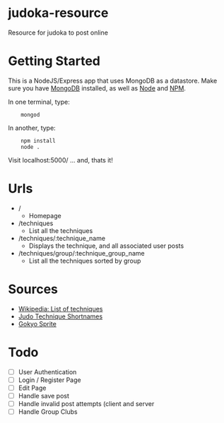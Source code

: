 judoka-resource
===============

Resource for judoka to post online

# Getting Started
This is a NodeJS/Express app that uses MongoDB as a datastore.
Make sure you have [MongoDB](http://www.mongodb.org/downloads) installed, as well as
 [Node](http://nodejs.org/download/) and [NPM](https://github.com/npm/npm#fancy-install-unix).

In one terminal, type:
```
    mongod
```

In another, type:
```
    npm install
    node .
```

Visit localhost:5000/ ... and, thats it!


# Urls
* /
    * Homepage
* /techniques
    * List all the techniques
* /techniques/:technique_name
    * Displays the technique, and all associated user posts
* /techniques/group/:technique_group_name
    * List all the techniques sorted by group

# Sources
* [Wikipedia: List of techniques](http://en.wikipedia.org/wiki/List_of_Kodokan_judo_techniques)
* [Judo Technique Shortnames](http://judoinfo.com/)
* [Gokyo Sprite](http://en.wikipedia.org/wiki/File:Gokyo-no-waza.jpg)

# Todo
- [ ] User Authentication
- [ ] Login / Register Page
- [ ] Edit Page
- [ ] Handle save post
- [ ] Handle invalid post attempts (client and server
- [ ] Handle Group Clubs

